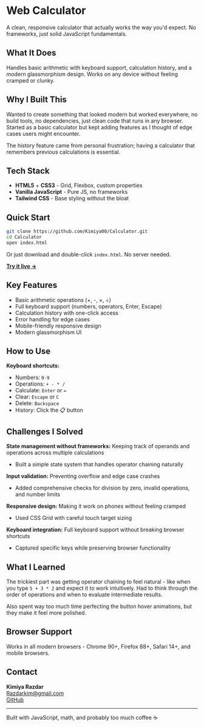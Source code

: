 # Web Calculator 

A clean, responsive calculator that actually works the way you'd expect. No frameworks, just solid JavaScript fundamentals.

## What It Does

Handles basic arithmetic with keyboard support, calculation history, and a modern glassmorphism design. Works on any device without feeling cramped or clunky.

## Why I Built This

Wanted to create something that looked modern but worked everywhere, no build tools, no dependencies, just clean code that runs in any browser. Started as a basic calculator but kept adding features as I thought of edge cases users might encounter.

The history feature came from personal frustration; having a calculator that remembers previous calculations is essential.

## Tech Stack

- **HTML5** + **CSS3** - Grid, Flexbox, custom properties
- **Vanilla JavaScript** - Pure JS, no frameworks
- **Tailwind CSS** - Base styling without the bloat

## Quick Start

```bash
git clone https://github.com/Kimiya00/Calculator.git
cd Calculator
open index.html
```

Or just download and double-click `index.html`. No server needed.

**[Try it live →](https://kimiya00.github.io/Calculator)**

## Key Features

- Basic arithmetic operations (+, -, ×, ÷)
- Full keyboard support (numbers, operators, Enter, Escape)
- Calculation history with one-click access
- Error handling for edge cases
- Mobile-friendly responsive design
- Modern glassmorphism UI

## How to Use

**Keyboard shortcuts:**
- Numbers: `0-9`
- Operations: `+ - * /`
- Calculate: `Enter` or `=`
- Clear: `Escape` or `C`
- Delete: `Backspace`
- History: Click the 📋 button

## Challenges I Solved

**State management without frameworks:** Keeping track of operands and operations across multiple calculations
- Built a simple state system that handles operator chaining naturally

**Input validation:** Preventing overflow and edge case crashes
- Added comprehensive checks for division by zero, invalid operations, and number limits

**Responsive design:** Making it work on phones without feeling cramped
- Used CSS Grid with careful touch target sizing

**Keyboard integration:** Full keyboard support without breaking browser shortcuts
- Captured specific keys while preserving browser functionality

## What I Learned

The trickiest part was getting operator chaining to feel natural - like when you type `5 + 3 * 2` and expect it to work intuitively. Had to think through the order of operations and when to evaluate intermediate results.

Also spent way too much time perfecting the button hover animations, but they make it feel more polished.

## Browser Support

Works in all modern browsers - Chrome 90+, Firefox 88+, Safari 14+, and mobile browsers.

## Contact

**Kimiya Razdar**  
Razdarkim@gmail.com  
[GitHub](https://github.com/Kimiya00)

---

Built with JavaScript, math, and probably too much coffee ☕